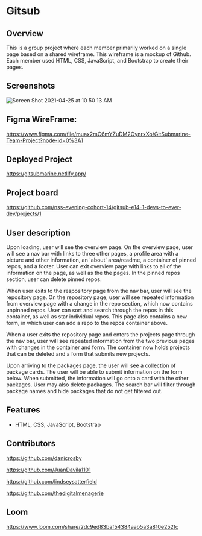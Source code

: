 # Gitsub

## Overview
This is a group project where each member primarily worked on a single page based on a shared wireframe. This wireframe is a mockup of Github. Each member used HTML, CSS, JavaScript, and Bootstrap to create their pages.

## Screenshots 
![Screen Shot 2021-04-25 at 10 50 13 AM](https://user-images.githubusercontent.com/68397076/116000016-1cc06800-a5b4-11eb-8b63-fa011704c5eb.png)


## Figma WireFrame:
https://www.figma.com/file/muax2mC6mYZuDM2OynrxXo/GitSubmarine-Team-Project?node-id=0%3A1


## Deployed Project
https://gitsubmarine.netlify.app/


## Project board
https://github.com/nss-evening-cohort-14/gitsub-e14-1-devs-to-ever-dev/projects/1

## User description
Upon loading, user will see the overview page. On the overview page, user will see a nav bar with links to three other pages, a profile area with a picture and other information, an 'about' area/readme, a container of pinned repos, and a footer. User can exit overview page with links to all of the information on the page, as well as the the pages. In the pinned repos section, user can delete pinned repos. 

When user exits to the respository page from the nav bar, user will see the repository page. On the repository page, user will see repeated information from overview page with a change in the repo section, which now contains unpinned repos. User can sort and search through the repos in this container, as well as star individual repos. This page also contains a new form, in which user can add a repo to the repos container above.

When a user exits the repository page and enters the projects page through the nav bar, user will see repeated information from the two previous pages with changes in the container and form. The container now holds projects that can be deleted and a form that submits new projects.

Upon arriving to the packages page, the user will see a collection of package cards. The user will be able to submit information on the form below. When submitted, the information will go onto a card with the other packages. User may also delete packages. The search bar will filter through package names and hide packages that do not get filtered out. 

## Features
- HTML, CSS, JavaScript, Bootstrap

## Contributors
https://github.com/danicrosby

https://github.com/JuanDavila1101

https://github.com/lindseysatterfield

https://github.com/thedigitalmenagerie

## Loom
https://www.loom.com/share/2dc9ed83baf54384aab5a3a810e252fc

